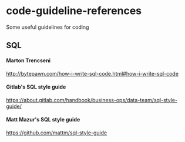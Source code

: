 # code-guideline-references
Some useful guidelines for coding
## SQL

#### Marton Trencseni 
http://bytepawn.com/how-i-write-sql-code.html#how-i-write-sql-code

#### Gitlab's SQL style guide
https://about.gitlab.com/handbook/business-ops/data-team/sql-style-guide/

#### Matt Mazur's SQL style guide
https://github.com/mattm/sql-style-guide
